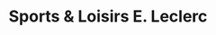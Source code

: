 ---
title: "Sports & Loisirs E. Leclerc"
url: /vitry-sur-seine/sports-et-loisirs-e-leclerc/
shop: sports
---